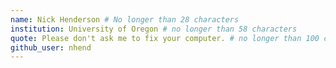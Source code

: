 ```yaml
---
name: Nick Henderson # No longer than 28 characters
institution: University of Oregon # no longer than 58 characters
quote: Please don't ask me to fix your computer. # no longer than 100 characters, avoid using quotes(") to guarantee the format remains the same.
github_user: nhend
---
```

